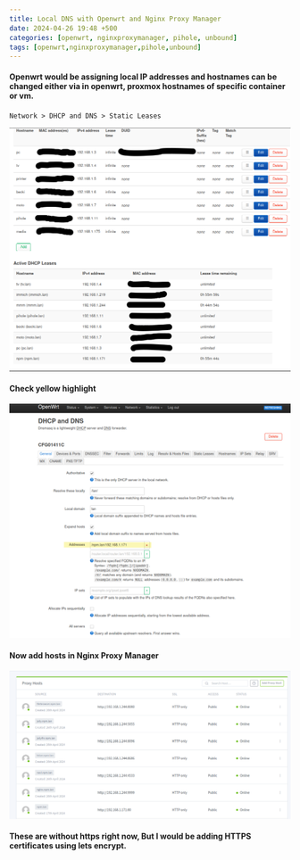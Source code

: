 ```yaml
---
title: Local DNS with Openwrt and Nginx Proxy Manager
date: 2024-04-26 19:48 +500
categories: [openwrt, nginxproxymanager, pihole, unbound]
tags: [openwrt,nginxproxymanager,pihole,unbound]
---
```


#### Openwrt would be assigning local IP addresses and hostnames can be changed either via in openwrt, proxmox hostnames of specific container or vm.

`Network > DHCP and DNS > Static Leases`

![Openwrt page](/assets/ip.png)

#### Check yellow highlight

![General addresses change](/assets/addresses.png)

#### Now add hosts in Nginx Proxy Manager 

![nginxproxymanager-hosts](/assets/npm.png)


#### These are without https right now, But I would be adding HTTPS certificates using lets encrypt.
